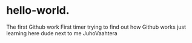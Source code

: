 # hello-world.
The first Github work
First timer trying to find out how Github works just learning here
dude next to me JuhoVaahtera
